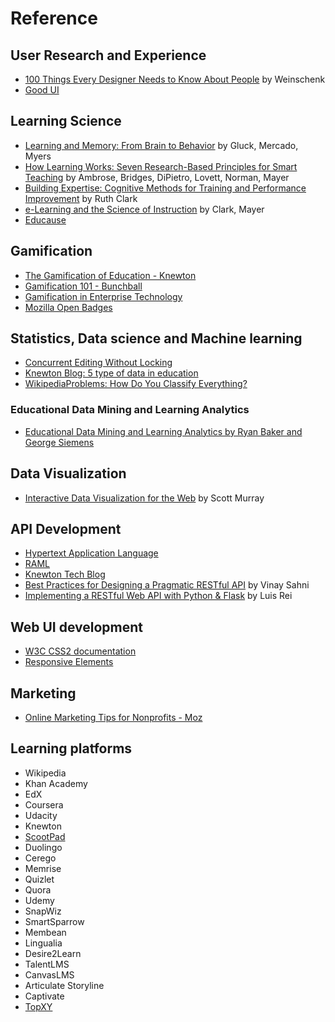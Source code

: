 # Reference

## User Research and Experience
- [100 Things Every Designer Needs to Know About People](http://www.amazon.com/dp/0321767535) by Weinschenk
- [Good UI](http://goodui.org/)

## Learning Science
- [Learning and Memory: From Brain to Behavior](http://www.amazon.com/Learning-Memory-From-Brain-Behavior/dp/0716786540) by Gluck, Mercado, Myers
- [How Learning Works: Seven Research-Based Principles for Smart Teaching](http://www.amazon.com/How-Learning-Works-Research-Based-Principles/dp/0470484101) by Ambrose, Bridges, DiPietro, Lovett, Norman, Mayer
- [Building Expertise: Cognitive Methods for Training and Performance Improvement](http://www.amazon.com/Building-Expertise-Cognitive-Performance-Improvement/dp/0787988448) by Ruth Clark
- [e-Learning and the Science of Instruction](http://www.amazon.com/Learning-Science-Instruction-Guidelines-Multimedia/dp/0470874309/ref=dp_ob_title_bk) by Clark, Mayer
- [Educause](http://www.educause.edu/)

## Gamification
- [The Gamification of Education - Knewton](http://www.knewton.com/gamification-education/)
- [Gamification 101 - Bunchball](http://www.bunchball.com/sites/default/files/downloads/gamification101.pdf)
- [Gamification in Enterprise Technology](http://www.slideshare.net/Rypple/work-better-play-together-on-enterprise-gamification)
- [Mozilla Open Badges](http://openbadges.org/)

## Statistics, Data science and Machine learning

- [Concurrent Editing Without Locking](http://jim-mcbeath.blogspot.com/2009/02/concurrent-editing-without-locking.html)
- [Knewton Blog: 5 type of data in education](http://www.knewton.com/blog/knewton/from-jose/2013/07/18/big-data-in-education/)
- [WikipediaProblems: How Do You Classify Everything?](http://www.theatlantic.com/technology/archive/2013/10/-wikipediaproblems-how-do-you-classify-everything/280178/)

### Educational Data Mining and Learning Analytics
- [Educational Data Mining and Learning Analytics by Ryan Baker and George Siemens](http://www.columbia.edu/~rsb2162/BakerSiemensHandbook2013.pdf)

## Data Visualization
- [Interactive Data Visualization for the Web](http://chimera.labs.oreilly.com/books/1230000000345/index.html) by Scott Murray

## API Development
- [Hypertext Application Language](http://stateless.co/hal_specification.html)
- [RAML](http://raml.org/index.html)
- [Knewton Tech Blog](http://www.knewton.com/tech/blog/)
- [Best Practices for Designing a Pragmatic RESTful API](http://www.vinaysahni.com/best-practices-for-a-pragmatic-restful-api) by Vinay Sahni
- [Implementing a RESTful Web API with Python & Flask](http://blog.luisrei.com/articles/flaskrest.html) by Luis Rei

## Web UI development
- [W3C CSS2 documentation](http://www.w3.org/TR/CSS2/cover.html#minitoc)
- [Responsive Elements](http://kumailht.com/responsive-elements/)

## Marketing
- [Online Marketing Tips for Nonprofits - Moz](http://moz.com/blog/online-marketing-tips-for-nonprofits)

## Learning platforms
- Wikipedia
- Khan Academy
- EdX
- Coursera
- Udacity
- Knewton
- [ScootPad](https://scootpad.com/)
- Duolingo
- Cerego
- Memrise
- Quizlet
- Quora
- Udemy
- SnapWiz
- SmartSparrow
- Membean
- Lingualia
- Desire2Learn
- TalentLMS
- CanvasLMS
- Articulate Storyline
- Captivate
- [TopXY](http://interactyx.com/)